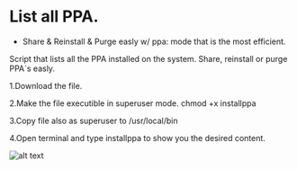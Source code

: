 # List all PPA. 

* Share & Reinstall & Purge easly w/ ppa: mode that is the most efficient.

Script that lists all the PPA installed on the system. Share, reinstall or purge PPA`s easly.

1.Download the file.

2.Make the file executible in superuser mode.
   chmod +x  installppa

3.Copy file also as superuser to /usr/local/bin

4.Open terminal and  type installppa to show you the desired content.

![alt text](https://user-images.githubusercontent.com/11731109/30262918-967b8cd8-96db-11e7-9383-15d6c4c164f7.png)

